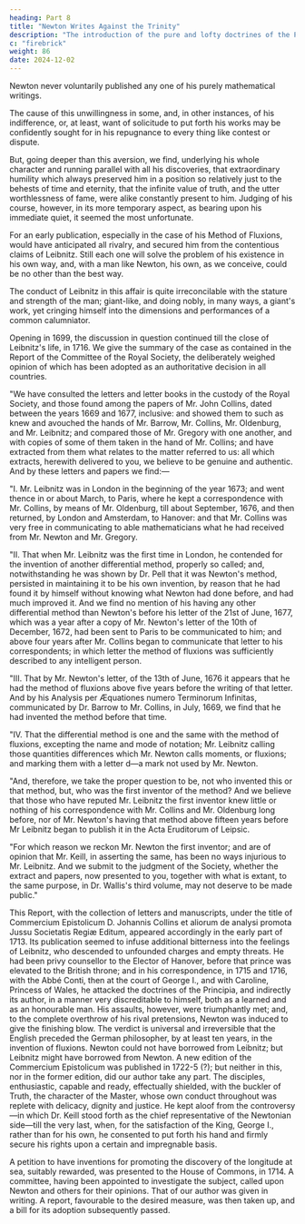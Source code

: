 ```yaml
---
heading: Part 8
title: "Newton Writes Against the Trinity"
description: "The introduction of the pure and lofty doctrines of the Principia was perseveringly resisted"
c: "firebrick"
weight: 86
date: 2024-12-02
---
```



Newton never voluntarily published any one of his purely mathematical writings. 

The cause of this unwillingness in some, and, in other instances, of his indifference, or, at least, want of solicitude to put forth his works may be confidently sought for in his repugnance to every thing like contest or dispute.

But, going deeper than this aversion, we find, underlying his whole character and running parallel with all his discoveries, that extraordinary humility which always preserved him in a position so relatively just to the behests of time and eternity, that the infinite value of truth, and the utter worthlessness of fame, were alike constantly present to him. Judging of his course, however, in its more temporary aspect, as bearing upon his immediate quiet, it seemed the most unfortunate.

For an early publication, especially in the case of his Method of Fluxions, would have anticipated all rivalry, and secured him from the contentious claims of Leibnitz. Still each one will solve the problem of his existence in his own way, and, with a man like Newton, his own, as we conceive, could be no other than the best way. 

The conduct of Leibnitz in this affair is quite irreconcilable with the stature and strength of the man; giant-like, and doing nobly, in many ways, a giant's work, yet cringing himself into the dimensions and performances of a common calumniator.

Opening in 1699, the discussion in question continued till the close of Leibnitz's life, in 1716. We give the summary of the case as contained in the Report of the Committee of the Royal Society, the deliberately weighed opinion of which has been adopted as an authoritative decision in all countries.

"We have consulted the letters and letter books in the custody of the Royal Society, and those found among the papers of Mr. John Collins, dated between the years 1669 and 1677, inclusive: and showed them to such as knew and avouched the hands of Mr. Barrow, Mr. Collins, Mr. Oldenburg, and Mr. Leibnitz; and compared those of Mr. Gregory with one another, and with copies of some of them taken in the hand of Mr. Collins; and have extracted from them what relates to the matter referred to us: all which extracts, herewith delivered to you, we believe to be genuine and authentic. And by these letters and papers we find:—

"I. Mr. Leibnitz was in London in the beginning of the year 1673; and went thence in or about March, to Paris, where he kept a correspondence with Mr. Collins, by means of Mr. Oldenburg, till about September, 1676, and then returned, by London and Amsterdam, to Hanover: and that Mr. Collins was very free in communicating to able mathematicians what he had received from Mr. Newton and Mr. Gregory.

"II. That when Mr. Leibnitz was the first time in London, he contended for the invention of another differential method, properly so called; and, notwithstanding he was shown by Dr. Pell that it was Newton's method, persisted in maintaining it to be his own invention, by reason that he had found it by himself without knowing what Newton had done before, and had much improved it. And we find no mention of his having any other differential method than Newton's before his letter of the 21st of June, 1677, which was a year after a copy of Mr. Newton's letter of the 10th of December, 1672, had been sent to Paris to be communicated to him; and above four years after Mr. Collins began to communicate that letter to his correspondents; in which letter the method of fluxions was sufficiently described to any intelligent person.

"III. That by Mr. Newton's letter, of the 13th of June, 1676 it appears that he had the method of fluxions above five years before the writing of that letter. And by his Analysis per Æquationes numero Terminorum Infinitas, communicated by Dr. Barrow to Mr. Collins, in July, 1669, we find that he had invented the method before that time.

"IV. That the differential method is one and the same with the method of fluxions, excepting the name and mode of notation; Mr. Leibnitz calling those quantities differences which Mr. Newton calls moments, or fluxions; and marking them with a letter d—a mark not used by Mr. Newton.

"And, therefore, we take the proper question to be, not who invented this or that method, but, who was the first inventor of the method? And we believe that those who have reputed Mr. Leibnitz the first inventor knew little or nothing of his correspondence with Mr. Collins and Mr. Oldenburg long before, nor of Mr. Newton's having that method above fifteen years before Mr Leibnitz began to publish it in the Acta Eruditorum of Leipsic.

"For which reason we reckon Mr. Newton the first inventor; and are of opinion that Mr. Keill, in asserting the same, has been no ways injurious to Mr. Leibnitz. And we submit to the judgment of the Society, whether the extract and papers, now presented to you, together with what is extant, to the same purpose, in Dr. Wallis's third volume, may not deserve to be made public."

This Report, with the collection of letters and manuscripts, under the title of Commercium Epistolicum D. Johannis Collins et aliorum de analysi promota Jussu Societatis Regiæ Editum, appeared accordingly in the early part of 1713. Its publication seemed to infuse additional bitterness into the feelings of Leibnitz, who descended to unfounded charges and empty threats. He had been privy counsellor to the Elector of Hanover, before that prince was elevated to the British throne; and in his correspondence, in 1715 and 1716, with the Abbé Conti, then at the court of George I., and with Caroline, Princess of Wales, he attacked the doctrines of the Principia, and indirectly its author, in a manner very discreditable to himself, both as a learned and as an honourable man. His assaults, however, were triumphantly met; and, to the complete overthrow of his rival pretensions, Newton was induced to give the finishing blow. The verdict is universal and irreversible that the English preceded the German philosopher, by at least ten years, in the invention of fluxions. Newton could not have borrowed from Leibnitz; but Leibnitz might have borrowed from Newton. A new edition of the Commercium Epistolicum was published in 1722-5 (?); but neither in this, nor in the former edition, did our author take any part. The disciples, enthusiastic, capable and ready, effectually shielded, with the buckler of Truth, the character of the Master, whose own conduct throughout was replete with delicacy, dignity and justice. He kept aloof from the controversy—in which Dr. Keill stood forth as the chief representative of the Newtonian side—till the very last, when, for the satisfaction of the King, George I., rather than for his own, he consented to put forth his hand and firmly secure his rights upon a certain and impregnable basis.

A petition to have inventions for promoting the discovery of the longitude at sea, suitably rewarded, was presented to the House of Commons, in 1714. A committee, having been appointed to investigate the subject, called upon Newton and others for their opinions. That of our author was given in writing. A report, favourable to the desired measure, was then taken up, and a bill for its adoption subsequently passed.


